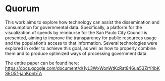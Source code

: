 # Quorum

This work aims to explore how technology can assist the dissemination and consumption for governmental data. Specifically, a platform for the visualization of spends by reimburse for the Sao Paulo City Council is presented, aiming to improve the transparency for public resources usage and the population’s access to that information. Several  technologies were explored in order to achieve this goal, as well as how to properly combine them and to produce optimized ways of processing government data.

The entire paper can be found here: https://docs.google.com/document/d/1yL3WxWonWtKcRat846ua53ZrY4bKSEO5f-jJnKpnbTA
